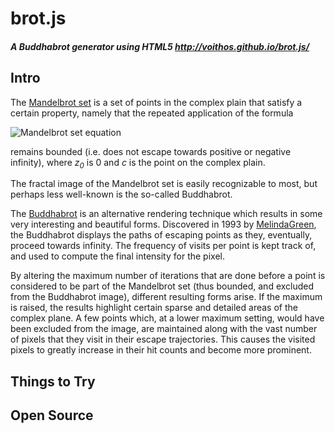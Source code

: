 # brot.js
##### A Buddhabrot generator using HTML5 http://voithos.github.io/brot.js/

## Intro

The [Mandelbrot set](http://en.wikipedia.org/wiki/Mandelbrot_set) is a set of
points in the complex plain that satisfy a certain property, namely that the
repeated application of the formula

![Mandelbrot set equation](http://upload.wikimedia.org/math/1/6/8/1686ce42df2b6ee51a3ae880613ca4d9.png)

remains bounded (i.e. does not escape towards positive or negative infinity),
where _z<sub>0</sub>_ is 0 and _c_ is the point on the complex plain.

The fractal image of the Mandelbrot set is easily recognizable to most, but
perhaps less well-known is the so-called Buddhabrot.

The [Buddhabrot](http://en.wikipedia.org/wiki/Buddhabrot) is an alternative
rendering technique which results in some very interesting and beautiful forms.
Discovered in 1993 by [MelindaGreen](http://www.superliminal.com/fractals/bbrot/bbrot.htm),
the Buddhabrot displays the paths of escaping points as they, eventually,
proceed towards infinity. The frequency of visits per point is kept track of,
and used to compute the final intensity for the pixel.

By altering the maximum number of iterations that are done before a point is
considered to be part of the Mandelbrot set (thus bounded, and excluded from
the Buddhabrot image), different resulting forms arise. If the maximum is
raised, the results highlight certain sparse and detailed areas of the complex
plane. A few points which, at a lower maximum setting, would have been excluded
from the image, are maintained along with the vast number of pixels that they
visit in their escape trajectories. This causes the visited pixels to greatly
increase in their hit counts and become more prominent.

## Things to Try

## Open Source
